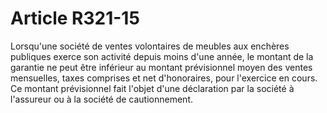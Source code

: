 # Article R321-15

Lorsqu'une société de ventes volontaires de meubles aux enchères publiques exerce son activité depuis moins d'une année, le montant de la garantie ne peut être inférieur au montant prévisionnel moyen des ventes mensuelles, taxes comprises et net d'honoraires, pour l'exercice en cours. Ce montant prévisionnel fait l'objet d'une déclaration par la société à l'assureur ou à la société de cautionnement.